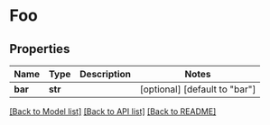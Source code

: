 # Foo

## Properties
Name | Type | Description | Notes
------------ | ------------- | ------------- | -------------
**bar** | **str** |  | [optional] [default to "bar"]

[[Back to Model list]](../README.md#documentation-for-models) [[Back to API list]](../README.md#documentation-for-api-endpoints) [[Back to README]](../README.md)


